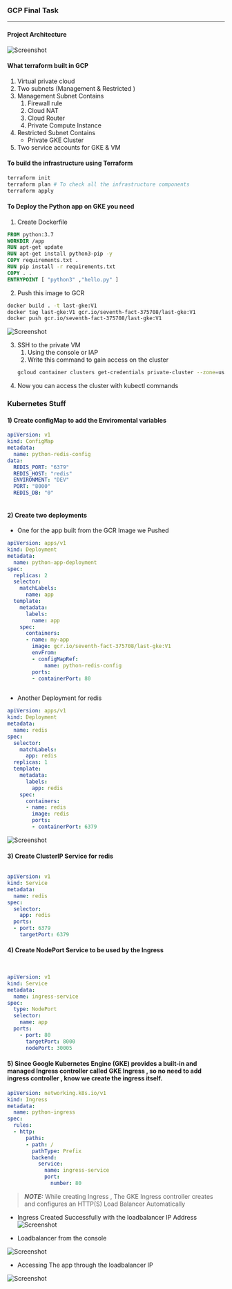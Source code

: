 ### GCP Final Task

----

####  Project Architecture

![Screenshot](screenshots/Task_diagram.png)


#### What terraform built in GCP

1) Virtual private cloud
2) Two subnets (Management & Restricted )
3) Management Subnet Contains 
   1) Firewall rule
   2) Cloud NAT
   3) Cloud Router
   4) Private Compute Instance
4) Restricted Subnet Contains 
   - Private GKE Cluster
5) Two service accounts for GKE & VM



####  To build the infrastructure using Terraform 

```bash
terraform init
terraform plan # To check all the infrastructure components
terraform apply 
```


#### To Deploy the Python app on GKE you need


1) Create Dockerfile
```Dockerfile 
FROM python:3.7
WORKDIR /app
RUN apt-get update
RUN apt-get install python3-pip -y
COPY requirements.txt .
RUN pip install -r requirements.txt
COPY . .
ENTRYPOINT [ "python3" ,"hello.py" ]
```

2) Push this image to GCR 

```bash
docker build . -t last-gke:V1
docker tag last-gke:V1 gcr.io/seventh-fact-375708/last-gke:V1
docker push gcr.io/seventh-fact-375708/last-gke:V1
```

![Screenshot](screenshots/GCR.png)



3) SSH to the private VM  
   1) Using the console or IAP
   2) Write this command to gain access on the cluster
     ```bash 
    gcloud container clusters get-credentials private-cluster --zone=us-central1-a
    ```
 4) Now you can access the cluster with kubectl commands 

### Kubernetes Stuff

#### 1) Create configMap to add the Enviromental variables 

```yaml
apiVersion: v1
kind: ConfigMap
metadata:
  name: python-redis-config
data:
  REDIS_PORT: "6379"
  REDIS_HOST: "redis"
  ENVIRONMENT: "DEV"
  PORT: "8000"
  REDIS_DB: "0"
       
```
#### 2) Create two deployments 
- One for the app built from the GCR Image we Pushed 
```yaml 
apiVersion: apps/v1
kind: Deployment
metadata:
  name: python-app-deployment
spec:
  replicas: 2
  selector:
    matchLabels:
      name: app
  template:
    metadata:
      labels:
        name: app
    spec:
      containers:
      - name: my-app
        image: gcr.io/seventh-fact-375708/last-gke:V1
        envFrom:
        - configMapRef:
            name: python-redis-config
        ports:
        - containerPort: 80
 
```
    
- Another Deployment for redis
```yaml
apiVersion: apps/v1 
kind: Deployment
metadata:
  name: redis
spec:
  selector:
    matchLabels:
      app: redis
  replicas: 1
  template:
    metadata:
      labels:
        app: redis
    spec:
      containers:
      - name: redis
        image: redis
        ports:
        - containerPort: 6379
``` 
![Screenshot](screenshots/Deployments.png)


#### 3) Create ClusterIP Service for redis 
```yaml

apiVersion: v1
kind: Service
metadata:
  name: redis
spec:
  selector:
    app: redis
  ports:
  - port: 6379
    targetPort: 6379
```

#### 4) Create NodePort Service to be used by the Ingress 

```yaml


apiVersion: v1
kind: Service
metadata:
  name: ingress-service
spec:
  type: NodePort
  selector:
    name: app
  ports:
    - port: 80
      targetPort: 8000
      nodePort: 30005
```

#### 5) Since Google Kubernetes Engine (GKE) provides a built-in and managed Ingress controller called GKE Ingress , so no need to add ingress controller , know we create the ingress itself.
```yaml
apiVersion: networking.k8s.io/v1
kind: Ingress
metadata:
  name: python-ingress
spec:
  rules:
  - http:
      paths:
      - path: /
        pathType: Prefix
        backend:
          service:
            name: ingress-service
            port:
              number: 80
```
> **_NOTE:_** While creating Ingress , The GKE Ingress controller creates and configures an HTTP(S) Load Balancer Automatically

- Ingress Created Successfully with the loadbalancer IP Address
![Screenshot](screenshots/Ingress.png)

- Loadbalancer from the console
  
![Screenshot](screenshots/ingress_loadbalancer.png)


- Accessing The app through the loadbalancer IP 
  
![Screenshot](screenshots/access_loadbalancer.png)






